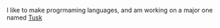 I like to make progrmaming languages, and am working on a major one named [Tusk](https://github.com/tusklang/tusk)
